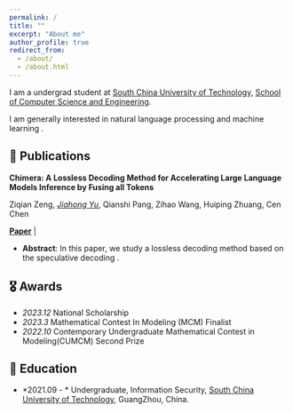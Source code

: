 ```yaml
---
permalink: /
title: ""
excerpt: "About me"
author_profile: true
redirect_from: 
  - /about/
  - /about.html
---
```


<!-- ## About Me -->
I am a undergrad student at [South China University of Technology](https://www.scut.edu.cn/new/), [School of Computer Science and Engineering](https://www2.scut.edu.cn/cs/).

I am generally interested in natural language processing and machine learning .

## 📝 Publications


**Chimera: A Lossless Decoding Method for Accelerating Large Language Models Inference by Fusing all Tokens**

Ziqian Zeng, *<ins>Jiahong Yu</ins>*, Qianshi Pang, Zihao Wang, Huiping Zhuang, Cen Chen


<p><a href="https://arxiv.org/abs/2402.15758"><strong>Paper</strong></a> | <a href="https://github.com/kafkayu/Chimera"></a></p>



- **Abstract**: In this paper, we study a lossless decoding method based on the speculative decoding .
</div>
</div>





## 🎖 Awards

- *2023.12* National Scholarship 
- *2023.3* Mathematical Contest In Modeling (MCM) Finalist
- *2022.10* Contemporary Undergraduate Mathematical Contest in Modeling(CUMCM) Second Prize
## 📖 Education

- *2021.09 - * Undergraduate, Information Security, [South China University of Technology](https://www.scut.edu.cn/new/), GuangZhou, China.
